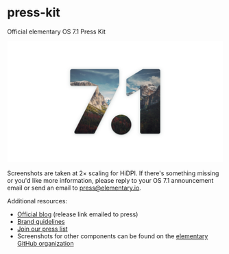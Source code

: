 # press-kit

Official elementary OS 7.1 Press Kit

![Screenshot](7-1.png)

Screenshots are taken at 2× scaling for HiDPI. If there's something missing or you'd like more information, please reply to your OS 7.1 announcement email or send an email to press@elementary.io.

Additional resources:

- [Official blog](https://blog.elementary.io) (release link emailed to press)
- [Brand guidelines](https://elementary.io/brand)
- [Join our press list](https://elementary.io/press)
- Screenshots for other components can be found on the [elementary GitHub organization](https://github.com/elementary)
